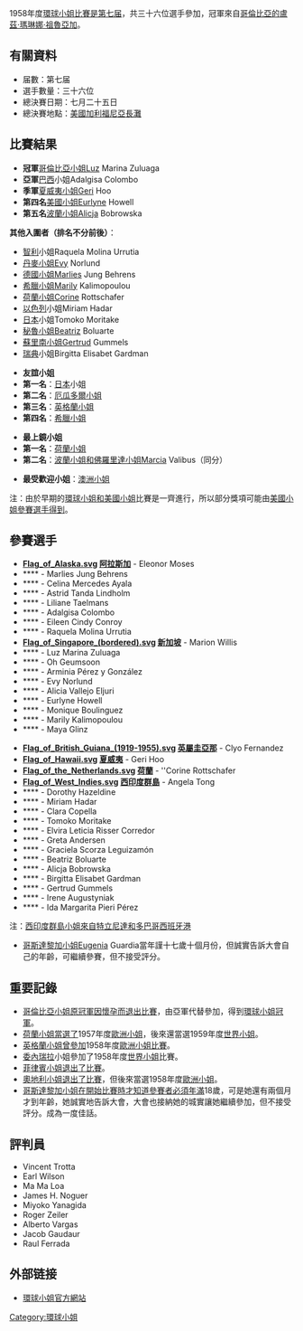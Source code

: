 1958年度[環球小姐比賽是第七届](https://zh.wikipedia.org/wiki/環球小姐 "wikilink")，共三十六位選手參加，冠軍來自[哥倫比亞的](https://zh.wikipedia.org/wiki/哥倫比亞 "wikilink")[盧茲·瑪琳娜·祖魯亞加](https://zh.wikipedia.org/wiki/盧茲·瑪琳娜·祖魯亞加 "wikilink")。

## 有關資料

  - 届數：第七届
  - 選手數量：三十六位
  - 總決賽日期：七月二十五日
  - 總決賽地點：[美國](https://zh.wikipedia.org/wiki/美國 "wikilink")[加利福尼亞](https://zh.wikipedia.org/wiki/加利福尼亞 "wikilink")[長灘](https://zh.wikipedia.org/wiki/長灘 "wikilink")

## 比賽結果

  - **冠軍**[哥倫比亞小姐Luz](https://zh.wikipedia.org/wiki/哥倫比亞 "wikilink") Marina Zuluaga
  - **亞軍**[巴西](../Page/巴西.md "wikilink")小姐Adalgisa Colombo
  - **季軍**[夏威夷小姐Geri](https://zh.wikipedia.org/wiki/夏威夷 "wikilink") Hoo
  - **第四名**[美國小姐Eurlyne](https://zh.wikipedia.org/wiki/美國 "wikilink") Howell
  - **第五名**[波蘭小姐Alicja](https://zh.wikipedia.org/wiki/波蘭 "wikilink") Bobrowska

**其他入圍者（排名不分前後）**：

  - [智利](../Page/智利.md "wikilink")小姐Raquela Molina Urrutia
  - [丹麥小姐Evy](https://zh.wikipedia.org/wiki/丹麥 "wikilink") Norlund
  - [德國小姐Marlies](https://zh.wikipedia.org/wiki/德國 "wikilink") Jung Behrens
  - [希臘小姐Marily](https://zh.wikipedia.org/wiki/希臘 "wikilink") Kalimopoulou
  - [荷蘭小姐Corine](https://zh.wikipedia.org/wiki/荷蘭 "wikilink") Rottschafer
  - [以色列](../Page/以色列.md "wikilink")小姐Miriam Hadar
  - [日本](../Page/日本.md "wikilink")小姐Tomoko Moritake
  - [秘魯小姐Beatriz](https://zh.wikipedia.org/wiki/秘魯 "wikilink") Boluarte
  - [蘇里南小姐Gertrud](https://zh.wikipedia.org/wiki/蘇里南 "wikilink") Gummels
  - [瑞典](../Page/瑞典.md "wikilink")小姐Birgitta Elisabet Gardman

<!-- end list -->

  - **友誼小姐**
  - **第一名**：[日本](../Page/日本.md "wikilink")小姐
  - **第二名**：[厄瓜多爾小姐](https://zh.wikipedia.org/wiki/厄瓜多爾 "wikilink")
  - **第三名**：[英格蘭小姐](https://zh.wikipedia.org/wiki/英格蘭 "wikilink")
  - **第四名**：[希臘小姐](https://zh.wikipedia.org/wiki/希臘 "wikilink")

<!-- end list -->

  - **最上鏡小姐**
  - **第一名**：[荷蘭小姐](https://zh.wikipedia.org/wiki/荷蘭 "wikilink")
  - **第二名**：[波蘭小姐和](https://zh.wikipedia.org/wiki/波蘭 "wikilink")[佛羅里達小姐Marcia](https://zh.wikipedia.org/wiki/佛羅里達 "wikilink") Valibus（同分）

<!-- end list -->

  - **最受歡迎小姐**：[澳洲小姐](https://zh.wikipedia.org/wiki/澳洲 "wikilink")

注：由於早期的[環球小姐和](https://zh.wikipedia.org/wiki/環球小姐 "wikilink")[美國小姐](../Page/美國小姐.md "wikilink")比賽是一齊進行，所以部分獎項可能由[美國小姐參賽選手得到](https://zh.wikipedia.org/wiki/美國 "wikilink")。

## 參賽選手

  - **[Flag_of_Alaska.svg](https://zh.wikipedia.org/wiki/File:Flag_of_Alaska.svg "fig:Flag_of_Alaska.svg") [阿拉斯加](https://zh.wikipedia.org/wiki/阿拉斯加 "wikilink")** - Eleonor Moses
  - **** - Marlies Jung Behrens
  - **** - Celina Mercedes Ayala
  - **** - Astrid Tanda Lindholm
  - **** - Liliane Taelmans
  - **** - Adalgisa Colombo
  - **** - Eileen Cindy Conroy
  - **** - Raquela Molina Urrutia
  - **[Flag_of_Singapore_(bordered).svg](https://zh.wikipedia.org/wiki/File:Flag_of_Singapore_\(bordered\).svg "fig:Flag_of_Singapore_(bordered).svg") [新加坡](../Page/新加坡.md "wikilink")** - Marion Willis
  - **** - Luz Marina Zuluaga
  - **** - Oh Geumsoon
  - **** - Arminia Pérez y González
  - **** - Evy Norlund
  - **** - Alicia Vallejo Eljuri
  - **** - Eurlyne Howell
  - **** - Monique Boulinguez
  - **** - Marily Kalimopoulou
  - **** - Maya Glinz

<!-- end list -->

  - **[Flag_of_British_Guiana_(1919-1955).svg](https://zh.wikipedia.org/wiki/File:Flag_of_British_Guiana_\(1919-1955\).svg "fig:Flag_of_British_Guiana_(1919-1955).svg") [英屬圭亞那](https://zh.wikipedia.org/wiki/英屬圭亞那 "wikilink")** - Clyo Fernandez
  - **[Flag_of_Hawaii.svg](https://zh.wikipedia.org/wiki/File:Flag_of_Hawaii.svg "fig:Flag_of_Hawaii.svg") [夏威夷](https://zh.wikipedia.org/wiki/夏威夷 "wikilink")** - Geri Hoo
  - **[Flag_of_the_Netherlands.svg](https://zh.wikipedia.org/wiki/File:Flag_of_the_Netherlands.svg "fig:Flag_of_the_Netherlands.svg") [荷蘭](https://zh.wikipedia.org/wiki/荷蘭 "wikilink")** - ''Corine Rottschafer
  - **[Flag_of_West_Indies.svg](https://zh.wikipedia.org/wiki/File:Flag_of_West_Indies.svg "fig:Flag_of_West_Indies.svg") [西印度群島](https://zh.wikipedia.org/wiki/西印度群島 "wikilink")** - Angela Tong
  - **** - Dorothy Hazeldine
  - **** - Miriam Hadar
  - **** - Clara Copella
  - **** - Tomoko Moritake
  - **** - Elvira Leticia Risser Corredor
  - **** - Greta Andersen
  - **** - Graciela Scorza Leguizamón
  - **** - Beatriz Boluarte
  - **** - Alicja Bobrowska
  - **** - Birgitta Elisabet Gardman
  - **** - Gertrud Gummels
  - **** - Irene Augustyniak
  - **** - Ida Margarita Pieri Pérez

注：[西印度群島小姐來自](https://zh.wikipedia.org/wiki/西印度群島 "wikilink")[特立尼達和多巴哥](https://zh.wikipedia.org/wiki/特立尼達和多巴哥 "wikilink")[西班牙港](../Page/西班牙港.md "wikilink")

  - [哥斯達黎加小姐Eugenia](https://zh.wikipedia.org/wiki/哥斯達黎加 "wikilink") Guardia當年謹十七歲十個月份，但誠實告訴大會自己的年齡，可繼續參賽，但不接受評分。

## 重要記錄

  - [哥倫比亞小姐原冠軍因懷孕而退出比賽](https://zh.wikipedia.org/wiki/哥倫比亞 "wikilink")，由亞軍代替參加，得到[環球小姐冠軍](https://zh.wikipedia.org/wiki/環球小姐 "wikilink")。
  - [荷蘭小姐當選了](https://zh.wikipedia.org/wiki/荷蘭 "wikilink")1957年度[歐洲小姐](https://zh.wikipedia.org/wiki/歐洲 "wikilink")，後來還當選1959年度[世界小姐](../Page/世界小姐.md "wikilink")。
  - [英格蘭小姐曾參加](https://zh.wikipedia.org/wiki/英格蘭 "wikilink")1958年度[歐洲小姐比賽](https://zh.wikipedia.org/wiki/歐洲 "wikilink")。
  - [委內瑞拉](../Page/委內瑞拉.md "wikilink")小姐參加了1958年度[世界小姐](../Page/世界小姐.md "wikilink")比賽。
  - [菲律賓小姐退出了比賽](https://zh.wikipedia.org/wiki/菲律賓 "wikilink")。
  - [奧地利小姐退出了比賽](https://zh.wikipedia.org/wiki/奧地利 "wikilink")，但後來當選1958年度[歐洲小姐](https://zh.wikipedia.org/wiki/歐洲 "wikilink")。
  - [哥斯達黎加小姐在開始比賽時才知道參賽者必須年滿](https://zh.wikipedia.org/wiki/哥斯達黎加 "wikilink")18歲，可是她還有兩個月才到年齡，她誠實地告訴大會，大會也接納她的城實讓她繼續參加，但不接受評分。成為一度佳話。

## 評判員

  - Vincent Trotta
  - Earl Wilson
  - Ma Ma Loa
  - James H. Noguer
  - Miyoko Yanagida
  - Roger Zeiler
  - Alberto Vargas
  - Jacob Gaudaur
  - Raul Ferrada

## 外部链接

  - [環球小姐官方網站](http://www.missuniverse.com)

[Category:環球小姐](https://zh.wikipedia.org/wiki/Category:環球小姐 "wikilink")